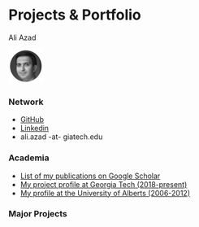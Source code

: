 # Projects & Portfolio #

Ali Azad

![](aliazad.jpg)

### Network

* [GitHub]()
* [Linkedin]()
* ali.azad -at- giatech.edu

### Academia

* [List of my publications on Google Scholar](https://goo.gl/Y2grlj)
* [My project profile at Georgia Tech (2018-present)](https://gatech-csm.symplicity.com/profiles/aliazad)
* [My profile at the University of Alberts (2006-2012)](https://sites.ualberta.ca/~azad1)

### Major Projects
